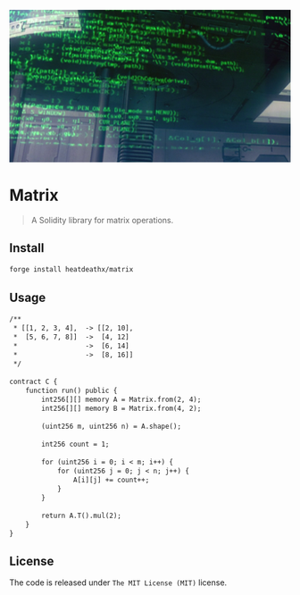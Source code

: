 ![uwu](screen.webp)

# Matrix

> A Solidity library for matrix operations.

## 

## Install

```sh
forge install heatdeathx/matrix
```

## Usage

```solidity
/** 
 * [[1, 2, 3, 4],  -> [[2, 10],
 *  [5, 6, 7, 8]]  ->  [4, 12]
 *                 ->  [6, 14]
 *                 ->  [8, 16]]
 */

contract C {
    function run() public {
        int256[][] memory A = Matrix.from(2, 4);
        int256[][] memory B = Matrix.from(4, 2);

        (uint256 m, uint256 n) = A.shape();

        int256 count = 1;

        for (uint256 i = 0; i < m; i++) {
            for (uint256 j = 0; j < n; j++) {
                A[i][j] += count++;
            }
        }

        return A.T().mul(2);
    }
}
```

## License

The code is released under `The MIT License (MIT)` license.

